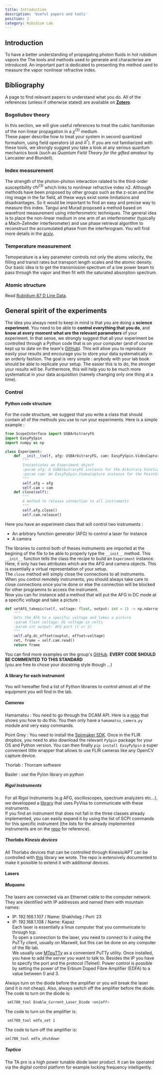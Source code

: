 ```yaml
---
title: Introduction
description: 'Useful papers and tools'
position: 2
category: Rubidium Lab
---
```

## Introduction
To have a better understanding of propagating photon fluids in hot rubidium vapors the The tools and methods used to generate and characterise  are introduced. An important part is dedicated to presenting the method used to measure the vapor nonlinear refractive index. 

## Bibliography

A page to find relevant papers to understand what you do. All of the references (unless if otherwise stated) are available on [**Zotero**](/starting-package/tools#zotero).

### Bogoliubov theory

In this section, we will give useful references to treat the cubic hamiltonian of the non linear propagation in a $\chi^{(3)}$ medium.\
These paper describe how to treat your system in second quantized formalism, using field operators ($\hat{a}$ and $\hat{a}^\dagger$). If you are not familiarized with these tools, we strongly suggest you take a look at any serious quantum mechanics book (such as *Quantum Field Theory for the gifted amateur* by Lancaster and Blundell).

### Index measurement
The strength of the photon-photon interaction ralated to the third-order susceptibility $chi^{(3)}$ which links to nonlinear refractive index n2.  Although methods have been proposed by other groups such as the z-scan and the ring image in the far field,  all these ways exist some limitations and disadvantages. So it would be important to find an easy and precise way to measure this index. Tangui and Murad proposed a method based on wavefront measurement using interferometric techniques. The general idea is to place the non-linear medium in one arm of an interferometer (typically a Mach–Zehnder interferometer) and use phase retrieval algorithm to reconstruct the accumulated phase from the interferogram. You will find more details in the [arxiv](https://arxiv.org/abs/2202.05764).
### Temperature measurement
Temoperature is a key parameter controls not only the atoms velocity,  the filling and transit rates but transport length scales and the atomic density. Our basic idea is to get the transmission spectrum of a low power beam to pass through the vapor and then fit with the saturated absorption spectrum.
### Atomic structure

Read [Rubidium 87 D Line Data](https://steck.us/alkalidata/rubidium87numbers.1.6.pdf).

## General spirit of the experiments

The idea you always need to keep in mind is that you are doing a **science experiment**. You need to be able to **control everything that you do**, and **know at every moment what are the relevant parameters** of your experiment. In that sense, we strongly suggest that all your experiment be controlled through a Python code that is on your computer (and of course kept up to date on the team's [GitHub](/starting-package/tools#github)). This will allow you to reproduce easily your results and encourage you to store your data systematically in an orderly fashion. The goal is very simple : anybody with your lab book should be able to replicate your setup. The easier this is to do, the stronger your results will be. Furthermore, this will help you to be much more systematical in your data acquisition (namely changing only one thing at a time).

### Control

#### **Python code structure**

For the code structure, we suggest that you write a class that should contain all of the methods you use to run your experiments. Here is a simple example :
<code-block label="Python" active>

```python
from ScopeInterface import USBArbitraryFG
import EasyPySpin
import numpy as np

class Experiment:
    def __init__(self, afg: USBArbitraryFG, cam: EasyPySpin.VideoCapture) -> None:
        """
        Instantiates an Experiment object 
        :param afg: A USBArbitraryFG instance for the Arbitrary Function Generator
        :param cam: An EasyPySpin.VideoCapture instance for the PointGrey camera
        """
        self.afg = afg
        self.cam = cam
    def close(self):
        """
        A method to release connection to all instruments
        """
        self.afg.close()
        self.cam.release()
```

</code-block>

Here you have an experiment class that will control two instruments :
- An arbitrary function generator (AFG) to control a laser for instance
- A camera
  
The libraries to control both of theses instruments are imported at the begining of the file to be able to properly type the `__init__` method. This `__init__` function tells the class the recipe to build an `Experiment` instance. Here, it only has two attributes which are the AFG and camera objects. This is essentially a virtual representation of your setup.\
The `close` method will simply close the connections to all instruments. When you control remotely instruments, you should always take care to close connections once you're done or else the connection will be blocked for other programms to access the instrument.\
Now you can for instance add a method that will put the AFG in DC mode at a specific voltage and take a picture :
<code-block label="Python" active>
```python
def setAFG_takepic(self, voltage: float, output: int = 1) -> np.ndarray:
    """
    Sets the AFG to a specific voltage and takes a picture
    :param float voltage: DC voltage in volts
    :param int output: AFG port (1 or 2)
    """
    self.afg.dc_offset(ouptut, offset=voltage)
    ret, frame = self.cam.read()
    return frame
```
</code-block>

You can find more examples on the group's [GitHub](https://github.com/Quantum-Optics-LKB).
<alert type="warning">**EVERY CODE SHOULD BE COMMENTED TO THIS STANDARD**</alert>\
(you are free to chose your docstring style though ...)

#### **A library for each instrument**

You will hereafter find a list of Python libraries to control almost all of the equipment you will find in the lab.

##### Cameras

Hamamatsu : You need to go through the DCAM API. Here is a [repo](https://github.com/ZhuangLab/storm-control) that shows you how to do this. You then only have a `hamamatsu_camera.py` module and very easy commands.

Point Grey : You need to install the [Spinnaker SDK](https://www.flir.eu/products/spinnaker-sdk/). Once in the FLIR dropbox, you need to also download the relevant `PySpin` package for your OS and Python version. You can then finally `pip install EasyPySpin` a super convenient little wrapper that allows to use FLIR cameras like any OpenCV capture device.

Thorlab : Thorcam software

Basler : use the Pylon library on python

##### Rigol Instruments

For all Rigol Instruments (e.g AFG, oscilloscopes, spectrum analyzers etc...), we developped a [library](https://github.com/Quantum-Optics-LKB/RigolInterface) that uses PyVisa to communicate with these instruments.\
If you find an instrument that does not fall in the three classes already implemented, you can easily expand it by using the list of SCPI commands for this specific instrument (the lists for the already implemented instruments are on the [repo](https://github.com/Quantum-Optics-LKB/RigolInterface/blob/main/DG2000_ProgrammingGuide_EN.pdf) for reference).

##### Thorlabs Kinesis devices

All Thorlabs devices that can be controlled through Kinesis/APT can be controlled with [this](https://github.com/Quantum-Optics-LKB/Piezo) library we wrote. The repo is extensively documented to make it possible to extend it with additional devices. 



#### **Lasers**

##### Muquans

The lasers are connected via an Ethernet cable to the computer network. They are identified with IP addresses and named them with mountain names:  
- IP: 192.168.1.107 / Name: Shakhdag  / Port: 23
- IP: 192.168.1.108 / Name: Kapaz  
Each laser is essentially a linux computer that you communicate to through tcp. \
To open a connection to the laser, you need to connect to it using the PuTTy client, usually on Maxwell, but this can be done on any computer of the Rb lab.\
We usually use [MTpuTTy](https://ttyplus.com/multi-tabbed-putty/) as a convenient PuTTy utility. Once installed, you have to add the server 
you want to talk to. Besides the IP you have to specify the port and the protocol (Telnet).
Power control is possible by setting the power of the Erbium Doped Fibre Amplifier (EDFA) to a value between 0 and 3. 


<alert type="warning">Always turn on the diode before the amplifier or you will break the laser (and it is not cheap). Also, always switch off the amplifier before the diode.</alert>
The code to turn on the diode is:
 ```bash
  sml780_tool Enable_Current_Laser_Diode <on|off>
 ```  
The code to turn on the amplifier is:
 ```bash
  sml780_tool edfa_set 1
 ```   
The code to turn off the amplifier is:  
 ```bash
 sml780_tool edfa_shutdown
 ```   
  </code-block>

##### Toptica

The TA pro is a high power tunable diode laser product. It  can be operated via the digital control platform for example locking frequency intelligently.
 